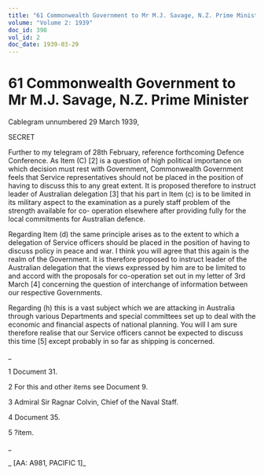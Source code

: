 ```yaml
---
title: "61 Commonwealth Government to Mr M.J. Savage, N.Z. Prime Minister"
volume: "Volume 2: 1939"
doc_id: 398
vol_id: 2
doc_date: 1939-03-29
---
```


# 61 Commonwealth Government to Mr M.J. Savage, N.Z. Prime Minister

Cablegram unnumbered 29 March 1939,

SECRET

Further to my telegram of 28th February, reference forthcoming Defence Conference. As Item (C) [2] is a question of high political importance on which decision must rest with Government, Commonwealth Government feels that Service representatives should not be placed in the position of having to discuss this to any great extent. It is proposed therefore to instruct leader of Australian delegation [3] that his part in Item (c) is to be limited in its military aspect to the examination as a purely staff problem of the strength available for co- operation elsewhere after providing fully for the local commitments for Australian defence.

Regarding Item (d) the same principle arises as to the extent to which a delegation of Service officers should be placed in the position of having to discuss policy in peace and war. I think you will agree that this again is the realm of the Government. It is therefore proposed to instruct leader of the Australian delegation that the views expressed by him are to be limited to and accord with the proposals for co-operation set out in my letter of 3rd March [4] concerning the question of interchange of information between our respective Governments.

Regarding (h) this is a vast subject which we are attacking in Australia through various Departments and special committees set up to deal with the economic and financial aspects of national planning. You will I am sure therefore realise that our Service officers cannot be expected to discuss this time [5] except probably in so far as shipping is concerned.

_

1 Document 31.

2 For this and other items see Document 9.

3 Admiral Sir Ragnar Colvin, Chief of the Naval Staff.

4 Document 35.

5 ?item.

_

_ [AA: A981, PACIFIC 1]_

